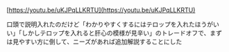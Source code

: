 
[https://youtu.be/uKJPqLLKRTU](https://youtu.be/uKJPqLLKRTU)

口頭で説明入れたのだけど「わかりやすくするにはテロップを入れたほうがいい」「しかしテロップを入れると肝心の模様が見辛い」のトレードオフで、まずは見やすい方に倒して、ニーズがあれば追加解説することにした